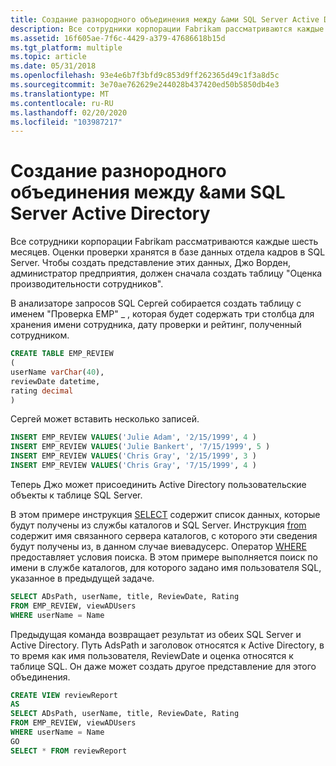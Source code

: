 ```yaml
---
title: Создание разнородного объединения между &ами SQL Server Active Directory
description: Все сотрудники корпорации Fabrikam рассматриваются каждые шесть месяцев.
ms.assetid: 16f605ae-7f6c-4429-a379-47686618b15d
ms.tgt_platform: multiple
ms.topic: article
ms.date: 05/31/2018
ms.openlocfilehash: 93e4e6b7f3bfd9c853d9ff262365d49c1f3a8d5c
ms.sourcegitcommit: 3e70ae762629e244028b437420ed50b5850db4e3
ms.translationtype: MT
ms.contentlocale: ru-RU
ms.lasthandoff: 02/20/2020
ms.locfileid: "103987217"
---
```

# <a name="creating-a-heterogeneous-join-between-sql-server--active-directory"></a>Создание разнородного объединения между &ами SQL Server Active Directory

Все сотрудники корпорации Fabrikam рассматриваются каждые шесть месяцев. Оценки проверки хранятся в базе данных отдела кадров в SQL Server. Чтобы создать представление этих данных, Джо Ворден, администратор предприятия, должен сначала создать таблицу "Оценка производительности сотрудников".

В анализаторе запросов SQL Сергей собирается создать таблицу с именем "Проверка EMP" \_ , которая будет содержать три столбца для хранения имени сотрудника, дату проверки и рейтинг, полученный сотрудником.


```sql
CREATE TABLE EMP_REVIEW
(
userName varChar(40),
reviewDate datetime,
rating decimal 
)
```



Сергей может вставить несколько записей.


```sql
INSERT EMP_REVIEW VALUES('Julie Adam', '2/15/1999', 4 )
INSERT EMP_REVIEW VALUES('Julie Bankert', '7/15/1999', 5 )
INSERT EMP_REVIEW VALUES('Chris Gray', '2/15/1999', 3 )
INSERT EMP_REVIEW VALUES('Chris Gray', '7/15/1999', 4 )
```



Теперь Джо может присоединить Active Directory пользовательские объекты к таблице SQL Server.

В этом примере инструкция [SELECT](https://msdn.microsoft.com/library/Aa259187.aspx) содержит список данных, которые будут получены из службы каталогов и SQL Server. Инструкция [from](https://msdn.microsoft.com/library/Aa258869.aspx) содержит имя связанного сервера каталогов, с которого эти сведения будут получены из, в данном случае виевадусерс. Оператор [WHERE](https://msdn.microsoft.com/library/Aa260674.aspx) предоставляет условия поиска. В этом примере выполняется поиск по имени в службе каталогов, для которого задано имя пользователя SQL, указанное в предыдущей задаче.


```sql
SELECT ADsPath, userName, title, ReviewDate, Rating 
FROM EMP_REVIEW, viewADUsers
WHERE userName = Name
```



Предыдущая команда возвращает результат из обеих SQL Server и Active Directory. Путь AdsPath и заголовок относятся к Active Directory, в то время как имя пользователя, ReviewDate и оценка относятся к таблице SQL. Он даже может создать другое представление для этого объединения.


```sql
CREATE VIEW reviewReport
AS
SELECT ADsPath, userName, title, ReviewDate, Rating 
FROM EMP_REVIEW, viewADUsers
WHERE userName = Name
GO
SELECT * FROM reviewReport
```



 

 




